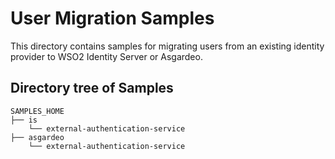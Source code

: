 # User Migration Samples

This directory contains samples for migrating users from an existing identity provider to WSO2 Identity Server or Asgardeo.

## Directory tree of Samples

```
SAMPLES_HOME
├── is
    └── external-authentication-service
├── asgardeo
    └── external-authentication-service
```
